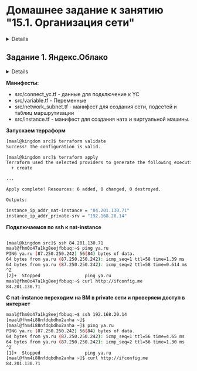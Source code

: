 # Домашнее задание к занятию "15.1. Организация сети"

<details>

Домашнее задание будет состоять из обязательной части, которую необходимо выполнить на провайдере Яндекс.Облако и дополнительной части в AWS по желанию. Все домашние задания в 15 блоке связаны друг с другом и в конце представляют пример законченной инфраструктуры.
Все задания требуется выполнить с помощью Terraform, результатом выполненного домашнего задания будет код в репозитории.

Перед началом работ следует настроить доступ до облачных ресурсов из Terraform используя материалы прошлых лекций и ДЗ. А также заранее выбрать регион (в случае AWS) и зону.

</details>

## Задание 1. Яндекс.Облако

<details>

1. Создать VPC.
* Создать пустую VPC. Выбрать зону.
2. Публичная подсеть.
* Создать в vpc subnet с названием public, сетью 192.168.10.0/24.
* Создать в этой подсети NAT-инстанс, присвоив ему адрес 192.168.10.254. В качестве image_id использовать fd80mrhj8fl2oe87o4e1
* Создать в этой публичной подсети виртуалку с публичным IP и подключиться к ней, убедиться что есть доступ к интернету.
3. Приватная подсеть.
* Создать в vpc subnet с названием private, сетью 192.168.20.0/24.
* Создать route table. Добавить статический маршрут, направляющий весь исходящий трафик private сети в NAT-инстанс
* Создать в этой приватной подсети виртуалку с внутренним IP, подключиться к ней через виртуалку, созданную ранее и убедиться что есть доступ к интернету

</details>

**Манифесты:**

* src/connect_yc.tf - данные для подключение к YC
* src/variable.tf - Переменные 
* src/network_subnet.tf - манифест для создания сети, подсетей и таблиц маршрутизации
* src/instance.tf - манифест для создания ната и виртуальной машины. 

**Запускаем терраформ** 

```bash
[maal@kingdom src]$ terraform validate
Success! The configuration is valid.

[maal@kingdom src]$ terraform apply
Terraform used the selected providers to generate the following execution plan. Resource actions are indicated with the following symbols:
  + create

...

Apply complete! Resources: 6 added, 0 changed, 0 destroyed.

Outputs:

instance_ip_addr_nat-instance = "84.201.130.71"
instance_ip_addr_private-srv = "192.168.20.14"

```

**Подключаемся по ssh к nat-instance**

```bash

[maal@kingdom src]$ ssh 84.201.130.71
maal@fhm0o47a1kg8eejfbbuq:~$ ping ya.ru
PING ya.ru (87.250.250.242) 56(84) bytes of data.
64 bytes from ya.ru (87.250.250.242): icmp_seq=1 ttl=58 time=1.39 ms
64 bytes from ya.ru (87.250.250.242): icmp_seq=2 ttl=58 time=0.614 ms
^Z
[2]+  Stopped                 ping ya.ru
maal@fhm0o47a1kg8eejfbbuq:~$ curl http://ifconfig.me
84.201.130.71

```

**С nat-instance переходим на ВМ в private сети и проверяем доступ в интернет**

```bash
maal@fhm0o47a1kg8eejfbbuq:~$ ssh 192.168.20.14
[maal@fhm4i88nfdqbdho2anha ~]$ 
[maal@fhm4i88nfdqbdho2anha ~]$ ping ya.ru
PING ya.ru (87.250.250.242) 56(84) bytes of data.
64 bytes from ya.ru (87.250.250.242): icmp_seq=1 ttl=56 time=4.65 ms
64 bytes from ya.ru (87.250.250.242): icmp_seq=2 ttl=56 time=1.30 ms
^Z
[1]+  Stopped                 ping ya.ru
[maal@fhm4i88nfdqbdho2anha ~]$ curl http://ifconfig.me
84.201.130.71
```
